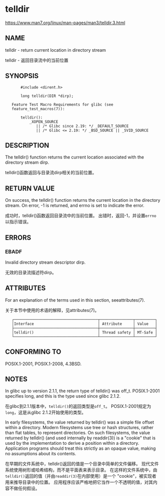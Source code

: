 # telldir

https://www.man7.org/linux/man-pages/man3/telldir.3.html

## NAME

telldir - return current location in directory stream

telldir - 返回目录流中的当前位置

## SYNOPSIS

```
       #include <dirent.h>

       long telldir(DIR *dirp);

   Feature Test Macro Requirements for glibc (see
   feature_test_macros(7)):

       telldir():
           _XOPEN_SOURCE
              || /* Glibc since 2.19: */ _DEFAULT_SOURCE
              || /* Glibc <= 2.19: */ _BSD_SOURCE || _SVID_SOURCE
```

## DESCRIPTION

The telldir() function returns the current location associated with the directory stream dirp.

telldir()函数返回与目录流dirp相关的当前位置。

## RETURN VALUE

On success, the telldir() function returns the current location in the directory stream.  On error, -1 is returned, and errno is set to indicate the error.

成功时，telldir()函数返回目录流中的当前位置。 出错时，返回-1，并设置`errno`以指示错误。

## ERRORS

### EBADF  

Invalid directory stream descriptor dirp.

无效的目录流描述符dirp。


## ATTRIBUTES

For an explanation of the terms used in this section, seeattributes(7).

关于本节中使用的术语的解释，见attributes(7)。

       ┌──────────────────────────────────────┬───────────────┬─────────┐
       │Interface                             │ Attribute     │ Value   │
       ├──────────────────────────────────────┼───────────────┼─────────┤
       │telldir()                             │ Thread safety │ MT-Safe │
       └──────────────────────────────────────┴───────────────┴─────────┘


## CONFORMING TO

POSIX.1-2001, POSIX.1-2008, 4.3BSD.

## NOTES

In glibc up to version 2.1.1, the return type of telldir() was off_t.  POSIX.1-2001 specifies long, and this is the type used since glibc 2.1.2.

在glibc到2.1.1版本中，`telldir()`的返回类型是`off_t`。 POSIX.1-2001规定为`long`，这是从glibc 2.1.2开始使用的类型。

In early filesystems, the value returned by telldir() was a simple file offset within a directory.  Modern filesystems use tree or hash structures, rather than flat tables, to represent directories.  On such filesystems, the value returned by telldir() (and used internally by readdir(3)) is a "cookie" that is used by the implementation to derive a position within a directory.  Application programs should treat this strictly as an opaque value, making no assumptions about its contents.

在早期的文件系统中，telldir()返回的值是一个目录中简单的文件偏移。 现代文件系统使用树形或哈希结构，而不是平面表来表示目录。 在这样的文件系统中，由`telldir()`返回的值（并由`readdir(3)`在内部使用）是一个 "cookie"，被实现者用来推导目录中的位置。 应用程序应该严格地把它当作一个不透明的值，对其内容不做任何假设。